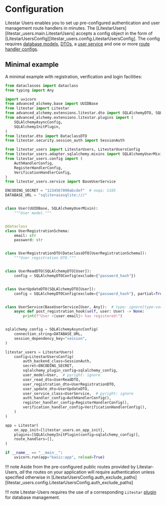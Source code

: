 # Configuration

Litestar Users enables you to set up pre-configured authentication and user management route handlers in minutes.
The [LitestarUsers][litestar_users.main.LitestarUsers] accepts a config object in the form of [LitestarUsersConfig][litestar_users.config.LitestarUsersConfig]. The config requires [database models](./1-database-models.md), [DTOs](./2-data-transfer-objects.md), a [user service](./3-the-user-service.md) and one or more [route handler configs](./4-route-handler-configs.md).


## Minimal example

A minimal example with registration, verification and login facilities:

```python
from dataclasses import dataclass
from typing import Any

import uvicorn
from advanced_alchemy.base import UUIDBase
from litestar import Litestar
from advanced_alchemy.extensions.litestar.dto import SQLAlchemyDTO, SQLAlchemyDTOConfig
from advanced_alchemy.extensions.litestar.plugins import (
    SQLAlchemyAsyncConfig,
    SQLAlchemyInitPlugin,
)
from litestar.dto import DataclassDTO
from litestar.security.session_auth import SessionAuth

from litestar_users import LitestarUsers, LitestarUsersConfig
from litestar_users.adapter.sqlalchemy.mixins import SQLAlchemyUserMixin
from litestar_users.config import (
    AuthHandlerConfig,
    RegisterHandlerConfig,
    VerificationHandlerConfig,
)
from litestar_users.service import BaseUserService

ENCODING_SECRET = "1234567890abcdef"  # noqa: S105
DATABASE_URL = "sqlite+aiosqlite:///"


class User(UUIDBase, SQLAlchemyUserMixin):
    """User model."""


@dataclass
class UserRegistrationSchema:
    email: str
    password: str


class UserRegistrationDTO(DataclassDTO[UserRegistrationSchema]):
    """User registration DTO."""


class UserReadDTO(SQLAlchemyDTO[User]):
    config = SQLAlchemyDTOConfig(exclude={"password_hash"})


class UserUpdateDTO(SQLAlchemyDTO[User]):
    config = SQLAlchemyDTOConfig(exclude={"password_hash"}, partial=True)


class UserService(BaseUserService[User, Any]):  # type: ignore[type-var]
    async def post_registration_hook(self, user: User) -> None:
        print(f"User <{user.email}> has registered!")


sqlalchemy_config = SQLAlchemyAsyncConfig(
    connection_string=DATABASE_URL,
    session_dependency_key="session",
)

litestar_users = LitestarUsers(
    config=LitestarUsersConfig(
        auth_backend_class=SessionAuth,
        secret=ENCODING_SECRET,
        sqlalchemy_plugin_config=sqlalchemy_config,
        user_model=User,  # pyright: ignore
        user_read_dto=UserReadDTO,
        user_registration_dto=UserRegistrationDTO,
        user_update_dto=UserUpdateDTO,
        user_service_class=UserService,  # pyright: ignore
        auth_handler_config=AuthHandlerConfig(),
        register_handler_config=RegisterHandlerConfig(),
        verification_handler_config=VerificationHandlerConfig(),
    )
)

app = Litestar(
    on_app_init=[litestar_users.on_app_init],
    plugins=[SQLAlchemyInitPlugin(config=sqlalchemy_config)],
    route_handlers=[],
)

if __name__ == "__main__":
    uvicorn.run(app="basic:app", reload=True)
```

!!! note
    Aside from the pre-configured public routes provided by Litestar-Users, *all* the routes on your application will require authentication unless specified otherwise in [LitestarUsersConfig.auth_exclude_paths][litestar_users.config.LitestarUsersConfig.auth_exclude_paths]

!!! note
    Litestar-Users requires the use of a corresponding `Litestar` [plugin](https://litestarproject.dev/lib/usage/plugins/index.html) for database management.
